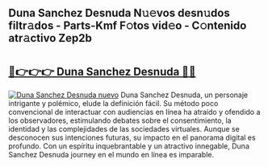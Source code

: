 ## Duna Sanchez Desnuda N𝚞𝚎vos desn𝚞dos filtr𝚊dos - Parts-Kmf F𝚘tos vid𝚎o - C𝚘ntenido atr𝚊ctivo Zep2b

# <h2><a href="http://mb9y8p.tromn.icu/?c=Duna+Sanchez+Desnuda">🔗👉👉👉 Duna Sanchez Desnuda 🔗🔗</a></h2>

[![Duna Sanchez Desnuda nuevo](https://i.imgur.com/pEAQMta.gif)](http://mb9y8p.tromn.icu/?c=Duna+Sanchez+Desnuda)
Duna Sanchez Desnuda, un personaje intrigante y polémico, elude la definición fácil. Su método poco convencional de interactuar con audiencias en línea ha atraído y ofendido a los observadores, estimulando debates sobre el consentimiento, la identidad y las complejidades de las sociedades virtuales. Aunque se desconocen sus intenciones futuras, su impacto en el panorama digital es profundo. Con un espíritu inquebrantable y un atractivo innegable, Duna Sanchez Desnuda journey en el mundo en línea es imparable.
